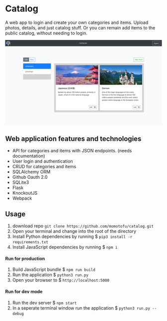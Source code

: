 # Catalog
A web app to login and create your own categories and items. Upload photos, details, and just catalog stuff. Or you can remain add items to the public catalog, without needing to login.

![Alt text](/app_screen_shot.png?raw=true "App Screen Shot")

## Web application features and technologies
- API for categories and items with JSON endpoints. (needs documentation)
- User login and authentication
- CRUD for categories and items
- SQLAlchemy ORM
- Github Oauth 2.0
- SQLite3
- Flask
- KnockoutJS
- Webpack

## Usage
1. download repo `git clone https://github.com/momotofu/catalog.git`
2. Open your terminal and change into the root of the directory
3. Install Python dependencies by running $ `pip3 install -r requirements.txt`
4. Install JavaScript dependencies by running $ `npm i`

#### Run for production
1. Build JavaScript bundle $ `npm run build`
2. Run the application $ `python3 run.py`
3. Open your browser to $ `http://localhost:5000`

#### Run for dev mode
1. Run the dev server $ `npm start`
2. In a seperate terminal window run the application $ `python3 run.py --debug`
